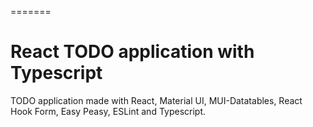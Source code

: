 =======
# React TODO application with Typescript

TODO application made with React, Material UI, MUI-Datatables, React Hook Form, Easy Peasy, ESLint and Typescript.  

